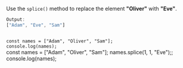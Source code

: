 Use the `splice()` method
to replace the element **"Oliver"**
with **"Eve"**.

```js
Output:
["Adam", "Eve", "Sam"]
```
<codeblock language="javascript" type="exercise" testMode="fixedInput">
<code>
const names = ["Adam", "Oliver", "Sam"];
console.log(names);
</code>

<solution>
const names = ["Adam", "Oliver", "Sam"];
names.splice(1, 1, "Eve");;
console.log(names);
</solution>
</codeblock>
